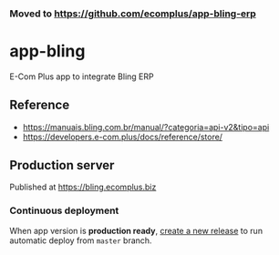 ### Moved to https://github.com/ecomplus/app-bling-erp

# app-bling

E-Com Plus app to integrate Bling ERP

## Reference

- https://manuais.bling.com.br/manual/?categoria=api-v2&tipo=api
- https://developers.e-com.plus/docs/reference/store/

## Production server

Published at https://bling.ecomplus.biz

### Continuous deployment

When app version is **production ready**,
[create a new release](https://github.com/ecomclub/app-bling/releases)
to run automatic deploy from `master` branch.
